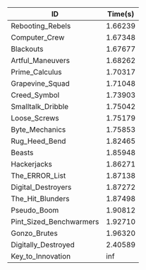 |ID|Time(s)|
|-|-|
|Rebooting_Rebels|1.66239|
|Computer_Crew|1.67348|
|Blackouts|1.67677|
|Artful_Maneuvers|1.68262|
|Prime_Calculus|1.70317|
|Grapevine_Squad|1.71048|
|Creed_Symbol|1.73903|
|Smalltalk_Dribble|1.75042|
|Loose_Screws|1.75179|
|Byte_Mechanics|1.75853|
|Rug_Heed_Bend|1.82465|
|Beasts|1.85948|
|Hackerjacks|1.86271|
|The_ERROR_List|1.87138|
|Digital_Destroyers|1.87272|
|The_Hit_Blunders|1.87498|
|Pseudo_Boom|1.90812|
|Pint_Sized_Benchwarmers|1.92710|
|Gonzo_Brutes|1.96320|
|Digitally_Destroyed|2.40589|
|Key_to_Innovation|inf|
